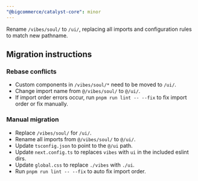 ```yaml
---
"@bigcommerce/catalyst-core": minor
---
```


Rename `/vibes/soul/` to `/ui/`, replacing all imports and configuration rules to match new pathname.

## Migration instructions

### Rebase conflicts

- Custom components in `/vibes/soul/*` need to be moved to `/ui/`.
- Change import name from `@/vibes/soul/` to `@/ui/`.
- If import order errors occur, run `pnpm run lint -- --fix` to fix import order or fix manually.

### Manual migration

- Replace `/vibes/soul/` for `/ui/`.
- Rename all imports from `@/vibes/soul/` to `@/ui/`.
- Update `tsconfig.json` to point to the `@/ui` path.
- Update `next.config.ts` to replaces `vibes` with `ui` in the included eslint dirs.
- Update `global.css` to replace `./vibes` with `./ui`.
- Run `pnpm run lint -- --fix` to auto fix import order.
